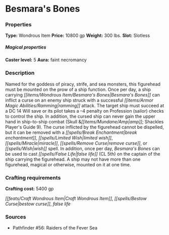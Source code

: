 ﻿---
Title: "Besmara's Bones"
Type: "Wondrous Item"
Price: "10800 gp"
Weight: "300 lbs."
Slot: "Slotless"
Caster level: "5"
Aura: "faint necromancy"
Description: |
  "Named for the goddess of piracy, strife, and sea monsters, this figurehead must be mounted on the prow of a ship function. Once per day, a ship carrying _Besmara's Bones_ can inflict a curse on an enemy ship struck with a successful ramming attack. The target ship must succeed at a DC 14 Will save or its pilot takes a –4 penalty on Profession (sailor) checks to control the ship. In addition, the cursed ship can never gain the upper hand in ship-to-ship combat (_Skull &amp; Shackles Player's Guide _9). The curse inflicted by the figurehead cannot be dispelled, but it can be removed with a _break enchantment_, _limited wish_, _miracle_, _remove curse_, or _wish_ spell. In addition, once per day, _Besmara's Bones_ can be used to cast _false life_ (CL 5th) on the captain of the ship carrying the figurehead. A ship may not have more than one figurehead, magical or otherwise, mounted on it at one time."
Crafting cost: "5400 gp"
Sources: "['Pathfinder #56: Raiders of the Fever Sea']"
---

# Besmara's Bones

### Properties

**Type:** Wondrous Item **Price:** 10800 gp **Weight:** 300 lbs. **Slot:** Slotless

##### Magical properties

**Caster level:** 5 **Aura:** faint necromancy

### Description

Named for the goddess of piracy, strife, and sea monsters, this figurehead must be mounted on the prow of a ship function. Once per day, a ship carrying _[[items/Wondrous Item/Besmara's Bones|Besmara's Bones]]_ can inflict a curse on an enemy ship struck with a successful _[[items/Armor Magic Abilities/Ramming|ramming]]_ attack. The target ship must succeed at a DC 14 Will save or its pilot takes a –4 penalty on Profession (sailor) checks to control the ship. In addition, the cursed ship can never gain the upper hand in ship-to-ship combat (Skull &_[[items/Mundane/Amp|amp]]_; Shackles Player's Guide 9). The curse inflicted by the figurehead cannot be dispelled, but it can be removed with a _[[spells/Break Enchantment|break enchantment]]_, _[[spells/Limited Wish|limited wish]]_, _[[spells/Miracle|miracle]]_, _[[spells/Remove Curse|remove curse]]_, or _[[spells/Wish|wish]]_ spell. In addition, once per day, _Besmara's Bones_ can be used to cast _[[spells/False Life|false life]]_ (CL 5th) on the captain of the ship carrying the figurehead. A ship may not have more than one figurehead, magical or otherwise, mounted on it at one time.

### Crafting requirements

**Crafting cost:** 5400 gp

_[[feats/Craft Wondrous Item|Craft Wondrous Item]]_, _[[spells/Bestow Curse|bestow curse]]_, _false life_

### Sources

* Pathfinder #56: Raiders of the Fever Sea